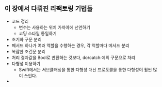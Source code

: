 ## 이 장에서 다뤄진 리팩토링 기법들
- 코드 정리
    - 변수는 사용하는 위치 가까이에 선언하기
    - 코딩 스타일 통일하기
- 초기화 구문 분리
- 메서드 하나가 여러 역할을 수행하는 경우, 각 역할마다 메서드 분리
- 복잡한 조건문 분리
- 처리 결과값을 Bool로 반환하는 것보다, do/catch 예외 구문으로 처리
- 다형성 이용하기
    - Swift에서는 서브클래싱을 통한 다형성 대신 프로토콜을 통한 다형성이 훨씬 많이 쓰인다.
- 
